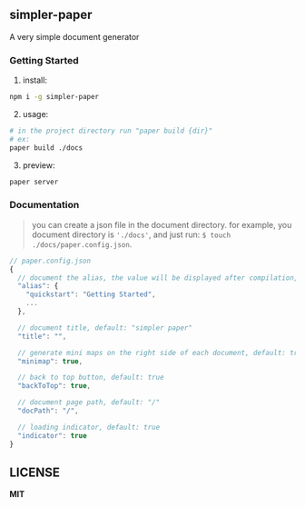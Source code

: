 ## simpler-paper
A very simple document generator

### Getting Started
1. install:
```bash
npm i -g simpler-paper
```
2. usage:
```bash
# in the project directory run "paper build {dir}"
# ex:
paper build ./docs
```
3. preview:
```bash
paper server
```

### Documentation
> you can create a json file in the document directory.
> for example, you document directory is `'./docs'`, and just run: `$ touch ./docs/paper.config.json`.

```typescript
// paper.config.json
{
  // document the alias, the value will be displayed after compilation, default: null
  "alias": {
    "quickstart": "Getting Started",
    ...
  },

  // document title, default: "simpler paper"
  "title": "",

  // generate mini maps on the right side of each document, default: true
  "minimap": true,

  // back to top button, default: true
  "backToTop": true,

  // document page path, default: "/"
  "docPath": "/",

  // loading indicator, default: true
  "indicator": true
}
```


## LICENSE

**MIT**


